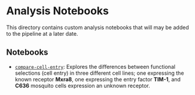 # Analysis Notebooks

This directory contains custom analysis notebooks that will may be added to the pipeline at a later date.

## Notebooks

- [`compare-cell-entry`](/notebooks/compare-cell-entry.ipynb): Explores the differences between functional selections (cell entry) in three different cell lines; one expressing the known receptor **Mxra8**, one expressing the entry factor **TIM-1**, and **C636** mosquito cells expression an unknown receptor.

